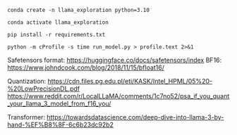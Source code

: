 ```
conda create -n llama_exploration python=3.10
```
```
conda activate llama_exploration 
```
```
pip install -r requirements.txt
```

```
python -m cProfile -s time run_model.py > profile.text 2>&1
```

Safetensors format: https://huggingface.co/docs/safetensors/index
BF16: https://www.johndcook.com/blog/2018/11/15/bfloat16/

Quantization: 
https://cdn.files.pg.edu.pl/eti/KASK/Intel_HPML/05%20-%20LowPrecisionDL.pdf
https://www.reddit.com/r/LocalLLaMA/comments/1c7no52/psa_if_you_quant_your_llama_3_model_from_f16_you/

Transformer:
https://towardsdatascience.com/deep-dive-into-llama-3-by-hand-%EF%B8%8F-6c6b23dc92b2